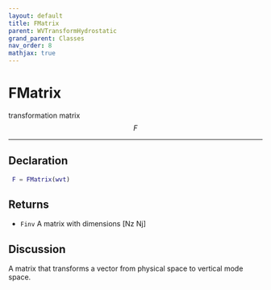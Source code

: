 ```yaml
---
layout: default
title: FMatrix
parent: WVTransformHydrostatic
grand_parent: Classes
nav_order: 8
mathjax: true
---
```


#  FMatrix

transformation matrix $$F$$


---

## Declaration
```matlab
 F = FMatrix(wvt)
```
## Returns
+ `Finv`  A matrix with dimensions [Nz Nj]

## Discussion

  A matrix that transforms a vector from physical
  space to vertical mode space.
 
      
